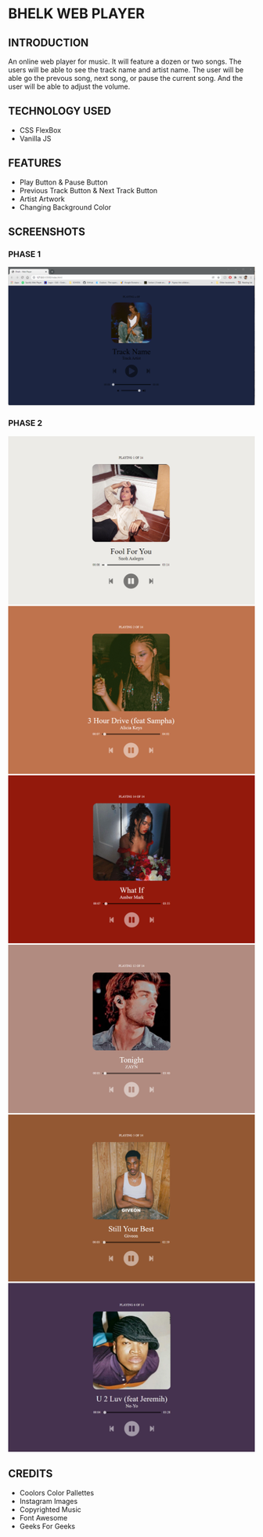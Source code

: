 # BHELK WEB PLAYER  
## INTRODUCTION
An online web player for music. It will feature a dozen or two songs. The users will be able to see the track name and artist name. The user will be able go the prevous song, next song, or pause the current song. And the user will be able to adjust the volume.

## TECHNOLOGY USED
- CSS FlexBox
- Vanilla JS

## FEATURES
- Play Button & Pause Button  
- Previous Track Button & Next Track Button  
- Artist Artwork 
- Changing Background Color   
## SCREENSHOTS
### PHASE 1
![Screenshot 1](https://github.com/kyledeguzmanx/fDev-website-MediaPlayer/blob/master/img/Sample1.png)
### PHASE 2
![Model1](https://github.com/kyledeguzmanx/fDev-website-MediaPlayer/blob/master/img/screen1.png)
![Model2](https://github.com/kyledeguzmanx/fDev-website-MediaPlayer/blob/master/img/screen2.png)
![Model1](https://github.com/kyledeguzmanx/fDev-website-MediaPlayer/blob/master/img/screen3.png)
![Model2](https://github.com/kyledeguzmanx/fDev-website-MediaPlayer/blob/master/img/screen4.png)
![Model1](https://github.com/kyledeguzmanx/fDev-website-MediaPlayer/blob/master/img/screen5.png)
![Model2](https://github.com/kyledeguzmanx/fDev-website-MediaPlayer/blob/master/img/screen6.png)
## CREDITS
- Coolors Color Pallettes  
- Instagram Images  
- Copyrighted Music  
- Font Awesome  
- Geeks For Geeks
